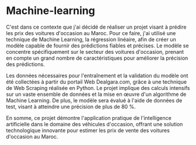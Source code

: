 # Machine-learning
C'est dans ce contexte que j'ai décidé de réaliser un projet visant à prédire les prix des voitures d'occasion au Maroc. Pour ce faire, j'ai utilisé une technique de Machine Learning, la régression linéaire, afin de créer un modèle capable de fournir des prédictions fiables et précises. Le modèle se concentre spécifiquement sur le secteur des voitures d'occasion, prenant en compte un grand nombre de caractéristiques pour améliorer la précision des prédictions. 

Les données nécessaires pour l'entraînement et la validation du modèle ont été collectées à partir du portail Web Dealgara.com, grâce à une technique de Web Scraping réalisée en Python. Le projet implique des calculs intensifs sur un vaste ensemble de données et la mise en œuvre d'un algorithme de Machine Learning. De plus, le modèle sera évalué à l'aide de données de test, visant à atteindre une précision de plus de 80 %. 

En somme, ce projet démontre l'application pratique de l'intelligence artificielle dans le domaine des véhicules d'occasion, offrant une solution technologique innovante pour estimer les prix de vente des voitures d'occasion au Maroc.
